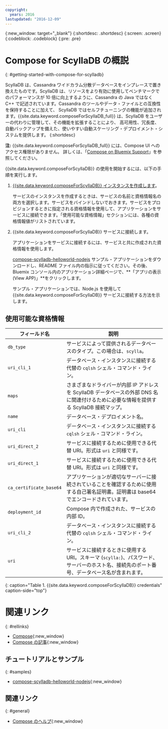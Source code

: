 ```yaml
---
copyright:
  years: 2016
lastupdated: "2016-12-09"
---
```

{:new_window: target="_blank"}
{:shortdesc: .shortdesc}
{:screen: .screen}
{:codeblock: .codeblock}
{:pre: .pre}

# Compose for ScyllaDB の概説
{: #getting-started-with-compose-for-scylladb}

ScyllaDB は、Cassandra ワイドカラム分散データベースをインプレースで置き換えたものです。ScyllaDB は、リソースをより有効に使用してベンチマークでのパフォーマンスが 10 倍に向上するように、Cassandra の Java ではなく C++ で記述されています。Cassandra のツールやデータ・ファイルとの互換性を保持することに加えて、
ScyllaDB ではセルフチューニングの機能が追加されます。{{site.data.keyword.composeForScyllaDB_full}} は、ScyllaDB をユーザーの代わりに管理して、その機能を拡張することにより、
高可用性、冗長度、自動バックアップを備えた、使いやすい自動スケーリング・デプロイメント・システムを提供します。
{:shortdesc}

**注:** {{site.data.keyword.composeForScyllaDB_full}} には、Compose UI へのアクセス権限がありません。
詳しくは、「[Compose on Bluemix Support](https://help.compose.com/docs/bluemix-compose-support)」を参照してください。

{{site.data.keyword.composeForScyllaDB}} の使用を開始するには、以下の手順を実行します。

1. [{{site.data.keyword.composeForScyllaDB}} インスタンスを作成します](https://console.ng.bluemix.net/catalog/services/compose-for-scylladb/)。

   サービスのインスタンスを作成するときは、サービスの名前と資格情報名の両方を選択します。サービスをバインドしないでおきます。サービスをプロビジョンするときに指定される資格情報を使用して、アプリケーションをサービスに接続できます。「使用可能な資格情報」セクションには、各種の資格情報値がリストされています。

2. {{site.data.keyword.composeForScyllaDB}} サービスに接続します。

   アプリケーションをサービスに接続するには、サービスと共に作成された資格情報を使用します。

   [compose-scylladb-helloworld-nodejs](https://github.com/IBM-Bluemix/compose-scylladb-helloworld-nodejs) サンプル・アプリケーションをダウンロードし、README ファイル内の指示に従ってください。その後、Bluemix コンソール内のアプリケーション詳細ページで、**「アプリの表示 (View APP)」**をクリックします。

   サンプル・アプリケーションでは、Node.js を使用して {{site.data.keyword.composeForScyllaDB}} サービスに接続する方法を示します。


## 使用可能な資格情報

フィールド名|説明
----------|-----------
`db_type`|サービスによって提供されるデータベースのタイプ。この場合は、`scylla`。
`uri_cli_1`|データベース・インスタンスに接続する代替の `cqlsh` シェル・コマンド・ライン。
`maps`|さまざまなドライバーが内部 IP アドレスを ScyllaDB データベースの外部 DNS 名に関連付けるために必要な情報を提供する ScyllaDB 接続マップ。
`name`|データベース・デプロイメント名。
`uri_cli`|データベース・インスタンスに接続する `cqlsh` シェル・コマンド・ライン。
`uri_direct_2`|サービスに接続するために使用できる代替 URI。形式は `uri` と同様です。
`uri_direct_1`|サービスに接続するために使用できる代替 URI。形式は `uri` と同様です。
`ca_certificate_base64`|アプリケーションが適切なサーバーに接続されていることを確認するために使用する自己署名証明書。証明書は base64 でエンコードされています。
`deployment_id`|Compose 内で作成された、サービスの内部 ID。
`uri_cli_2`|データベース・インスタンスに接続する代替の `cqlsh` シェル・コマンド・ライン。
`uri`|サービスに接続するときに使用する URI。スキーマ (`scylla:`)、パスワード、サーバーのホスト名、接続先のポート番号、データベース名が含まれます。
{: caption="Table 1. {{site.data.keyword.composeForScyllaDB}} credentials" caption-side="top"}


# 関連リンク
{: #rellinks}

* [Compose](https://www.compose.com){:new_window}
* [Compose の記事](https://www.compose.com/articles/){:new_window}

## チュートリアルとサンプル
{: #samples}
* [compose-scylladb-helloworld-nodejs](https://github.com/IBM-Bluemix/compose-scylladb-helloworld-nodejs){:new_window}

## 関連リンク
{: #general}
* [Compose のヘルプ](https://help.compose.com/docs){:new_window}
